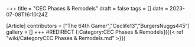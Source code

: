+++
title = "CEC Phases & Remodels"
draft = false
tags = []
date = 2023-07-08T16:10:24Z

[Article]
contributors = ["The 64th Gamer","Ceclife13","BurgersNuggs445"]
gallery = []
+++
#REDIRECT [:Category:CEC Phases & Remodels]({{< ref "wiki/CategoryCEC Phases & Remodels.md" >}})